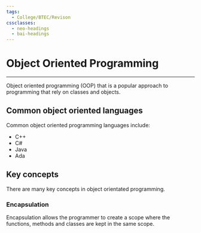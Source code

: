 ```yaml
---
tags:
  - College/BTEC/Revison
cssclasses:
  - neo-headings
  - bai-headings
---
```

# Object Oriented Programming 
***
Object oriented programming (OOP) that is a popular approach to programming that rely on classes and objects. 
## Common object oriented languages
Common object oriented programming languages include:
- C++
- C#
- Java
- Ada
## Key concepts
There are many key concepts in object orientated programming.
### Encapsulation
Encapsulation allows the programmer to create a scope where the functions, methods and classes are kept in the same scope.